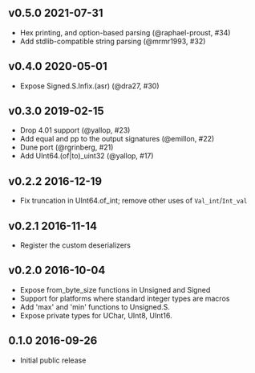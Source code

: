 v0.5.0 2021-07-31
-----------------
* Hex printing, and option-based parsing (@raphael-proust, #34)
* Add stdlib-compatible string parsing (@mrmr1993, #32)

v0.4.0 2020-05-01
-----------------
* Expose Signed.S.Infix.(asr) (@dra27, #30)

v0.3.0 2019-02-15
-----------------
* Drop 4.01 support (@yallop, #23)
* Add equal and pp to the output signatures (@emillon, #22)
* Dune port (@rgrinberg, #21)
* Add UInt64.(of|to)_uint32 (@yallop, #17)

v0.2.2 2016-12-19
-----------------
* Fix truncation in UInt64.of_int; remove other uses of `Val_int`/`Int_val`  

v0.2.1 2016-11-14
-----------------
* Register the custom deserializers

v0.2.0 2016-10-04
-----------------
* Expose from_byte_size functions in Unsigned and Signed
* Support for platforms where standard integer types are macros
* Add 'max' and 'min' functions to Unsigned.S.
* Expose private types for UChar, UInt8, UInt16.

0.1.0 2016-09-26
----------------
* Initial public release

